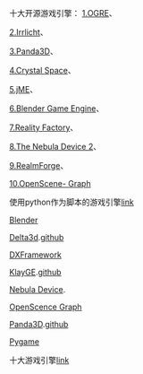 十大开源游戏引擎：
[1.OGRE]()、

[2.Irrlicht]()、

[3.Panda3D]()、

[4.Crystal Space]()、

[5.jME]()、

[6.Blender Game Engine]()、

[7.Reality Factory]()、

[8.The Nebula Device 2]()、

[9.RealmForge]()、

[10.OpenScene- Graph]()


使用python作为脚本的游戏引擎[link](http://book.51cto.com/art/201301/379016.htm)

[Blender](https://www.blender.org/)

[Delta3d](http://delta3d.io/).[github](https://github.com/delta3d/delta3d/tree/master/delta3d)

[DXFramework](https://sourceforge.net/projects/dxframework/)

[KlayGE](http://www.klayge.org/).[github](https://github.com/gongminmin/KlayGE)

[Nebula Device](https://sourceforge.net/projects/nebuladevice/).

[OpenScence Graph](http://www.openscenegraph.org/)

[Panda3D](http://www.panda3d.org/).[github](https://github.com/panda3d/panda3d)

[Pygame](https://www.pygame.org/news)


十大游戏引擎[link](http://blog.csdn.net/qq_17007915/article/details/77734324?locationNum=9&fps=1)
